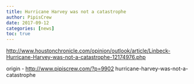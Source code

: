 ```yaml
---
title: Hurricane Harvey was not a catastrophe
author: PipisCrew
date: 2017-09-12
categories: [news]
toc: true
---
```


http://www.houstonchronicle.com/opinion/outlook/article/Linbeck-Hurricane-Harvey-was-not-a-catastrophe-12174976.php

origin - http://www.pipiscrew.com/?p=9902 hurricane-harvey-was-not-a-catastrophe